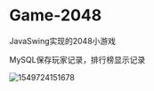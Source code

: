 # Game-2048

JavaSwing实现的2048小游戏

MySQL保存玩家记录，排行榜显示记录



![1549724151678](C:\Users\tzy-xps\AppData\Roaming\Typora\typora-user-images\1549724151678.png)

